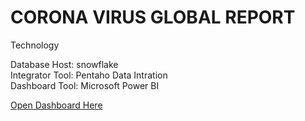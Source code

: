 # CORONA VIRUS GLOBAL REPORT

Technology

Database Host: snowflake
<br>
Integrator Tool: Pentaho Data Intration
<br>
Dashboard Tool: Microsoft Power BI


<a href="https://app.powerbi.com/view?r=eyJrIjoiNTFmNzExYzktN2QyNi00ZGNhLTg1MjQtYTUyOWIyMGYzOGI2IiwidCI6IjE1M2U3N2E0LWMyOWQtNGYyZS04ODU3LWU0MDU5M2YxNjkzMCJ9">Open Dashboard Here</href>

